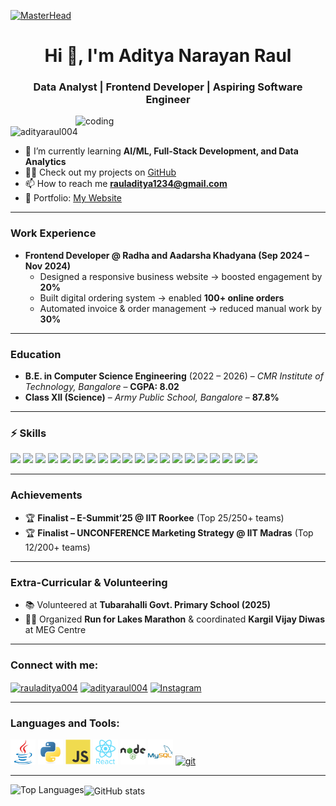 [![MasterHead](https://user-images.githubusercontent.com/74038190/225813708-98b745f2-7d22-48cf-9150-083f1b00d6c9.gif)](https://mrkrisshu.io)
<h1 align="center">Hi 👋, I'm Aditya Narayan Raul</h1>
<h3 align="center">Data Analyst | Frontend Developer | Aspiring Software Engineer</h3>
<img align="right" alt="coding" width="400" src="https://camo.githubusercontent.com/cae12fddd9d6982901d82580bdf321d81fb299141098ca1c2d4891870827bf17/68747470733a2f2f6d69726f2e6d656469756d2e636f6d61782f313336302f302a37513379765349765f7430696f4a2d5a2e676966.gif">

<p align="left"> 
 <img src="https://komarev.com/ghpvc/?username=adityaraul004&label=Profile%20views&color=0e75b6&style=flat" alt="adityaraul004" /> 
</p>

- 🌱 I’m currently learning **AI/ML, Full-Stack Development, and Data Analytics**   
- 👨‍💻 Check out my projects on [GitHub](https://github.com/adityaraul004)  
- 📫 How to reach me **rauladitya1234@gmail.com**  
- 🔗 Portfolio: [My Website](https://my-portfolio-zeta-sand-32.vercel.app/)  

---

<h3 align="left">Work Experience</h3>

- **Frontend Developer @ Radha and Aadarsha Khadyana (Sep 2024 – Nov 2024)**  
  - Designed a responsive business website → boosted engagement by **20%**  
  - Built digital ordering system → enabled **100+ online orders**  
  - Automated invoice & order management → reduced manual work by **30%**  

---

<h3 align="left">Education</h3>

- **B.E. in Computer Science Engineering** (2022 – 2026) – *CMR Institute of Technology, Bangalore* – **CGPA: 8.02**  
- **Class XII (Science)** – *Army Public School, Bangalore* – **87.8%**  

---
<h3 align="left">⚡ Skills</h3>

<p align="left">

  <!-- Languages -->
  <img src="https://img.shields.io/badge/Java-ED8B00?style=for-the-badge&logo=openjdk&logoColor=white"/>
  <img src="https://img.shields.io/badge/Python-3776AB?style=for-the-badge&logo=python&logoColor=white"/>
  <img src="https://img.shields.io/badge/C-00599C?style=for-the-badge&logo=c&logoColor=white"/>

  <!-- Frameworks & Libraries -->
  <img src="https://img.shields.io/badge/React-20232A?style=for-the-badge&logo=react&logoColor=61DAFB"/>
  <img src="https://img.shields.io/badge/Node.js-43853D?style=for-the-badge&logo=node.js&logoColor=white"/>
  <img src="https://img.shields.io/badge/Flutter-02569B?style=for-the-badge&logo=flutter&logoColor=white"/>
  <img src="https://img.shields.io/badge/PyTorch-EE4C2C?style=for-the-badge&logo=pytorch&logoColor=white"/>
  <img src="https://img.shields.io/badge/TensorFlow-FF6F00?style=for-the-badge&logo=tensorflow&logoColor=white"/>

  <!-- Databases & Cloud -->
  <img src="https://img.shields.io/badge/MySQL-4479A1?style=for-the-badge&logo=mysql&logoColor=white"/>
  <img src="https://img.shields.io/badge/SQL%20Server-CC2927?style=for-the-badge&logo=microsoftsqlserver&logoColor=white"/>
  <img src="https://img.shields.io/badge/MongoDB-4EA94B?style=for-the-badge&logo=mongodb&logoColor=white"/>
  <img src="https://img.shields.io/badge/AWS-232F3E?style=for-the-badge&logo=amazonaws&logoColor=white"/>
  <img src="https://img.shields.io/badge/Azure-0078D4?style=for-the-badge&logo=microsoftazure&logoColor=white"/>

  <!-- Web Technologies -->
  <img src="https://img.shields.io/badge/HTML5-E34F26?style=for-the-badge&logo=html5&logoColor=white"/>
  <img src="https://img.shields.io/badge/CSS3-1572B6?style=for-the-badge&logo=css3&logoColor=white"/>
  <img src="https://img.shields.io/badge/JavaScript-F7DF1E?style=for-the-badge&logo=javascript&logoColor=black"/>

  <!-- Tools -->
  <img src="https://img.shields.io/badge/Power%20BI-F2C811?style=for-the-badge&logo=powerbi&logoColor=black"/>
  <img src="https://img.shields.io/badge/Git-F05032?style=for-the-badge&logo=git&logoColor=white"/>
  <img src="https://img.shields.io/badge/Microsoft%20Excel-217346?style=for-the-badge&logo=microsoftexcel&logoColor=white"/>
  <img src="https://img.shields.io/badge/Microsoft%20PowerPoint-B7472A?style=for-the-badge&logo=microsoftpowerpoint&logoColor=white"/>

</p>


---

<h3 align="left">Achievements</h3>

- 🏆 **Finalist – E-Summit’25 @ IIT Roorkee** (Top 25/250+ teams)  
- 🏆 **Finalist – UNCONFERENCE Marketing Strategy @ IIT Madras** (Top 12/200+ teams)  

---

<h3 align="left">Extra-Curricular & Volunteering</h3>

- 📚 Volunteered at **Tubarahalli Govt. Primary School (2025)**  
- 🏃‍♂️ Organized **Run for Lakes Marathon** & coordinated **Kargil Vijay Diwas** at MEG Centre  

---

<h3 align="left">Connect with me:</h3>
<p align="left">
<a href="https://linkedin.com/in/rauladitya004" target="blank"><img align="center" src="https://raw.githubusercontent.com/rahuldkjain/github-profile-readme-generator/master/src/images/icons/Social/linked-in-alt.svg" alt="rauladitya004" height="30" width="40" /></a>
<a href="https://github.com/adityaraul004" target="blank"><img align="center" src="https://raw.githubusercontent.com/rahuldkjain/github-profile-readme-generator/master/src/images/icons/Social/github.svg" alt="adityaraul004" height="30" width="40" /></a>
<a href="https://www.instagram.com/aditya_r_04" target="_blank"><img align="center" src="https://img.shields.io/badge/Instagram-%23E4405F.svg?&style=for-the-badge&logo=instagram&logoColor=white" alt="Instagram" height="30" width="40" /></a>

</p>

---

<h3 align="left">Languages and Tools:</h3>
<p align="left"> 
<a href="https://www.java.com" target="_blank"><img src="https://raw.githubusercontent.com/devicons/devicon/master/icons/java/java-original.svg" alt="java" width="40" height="40"/></a>
 <a href="https://www.python.org" target="_blank"><img src="https://raw.githubusercontent.com/devicons/devicon/master/icons/python/python-original.svg" alt="python" width="40" height="40"/></a>
 <a href="https://developer.mozilla.org/en-US/docs/Web/JavaScript" target="_blank"><img src="https://raw.githubusercontent.com/devicons/devicon/master/icons/javascript/javascript-original.svg" alt="js" width="40" height="40"/></a>
 <a href="https://react.dev" target="_blank"><img src="https://raw.githubusercontent.com/devicons/devicon/master/icons/react/react-original-wordmark.svg" alt="react" width="40" height="40"/></a>
 <a href="https://nodejs.org" target="_blank"><img src="https://raw.githubusercontent.com/devicons/devicon/master/icons/nodejs/nodejs-original-wordmark.svg" alt="node" width="40" height="40"/></a>
 <a href="https://www.mysql.com/" target="_blank"><img src="https://raw.githubusercontent.com/devicons/devicon/master/icons/mysql/mysql-original-wordmark.svg" alt="mysql" width="40" height="40"/></a>
 <a href="https://git-scm.com/" target="_blank"><img src="https://www.vectorlogo.zone/logos/git-scm/git-scm-icon.svg" alt="git" width="40" height="40"/></a>
</p>

---

<p><img align="left" src="https://github-readme-stats.vercel.app/api/top-langs/?username=adityaraul004&langs_count=8&layout=compact&theme=radical" alt="Top Languages"/></p>
<p><img align="center" src="https://github-readme-stats.vercel.app/api?username=adityaraul004&show_icons=true&include_all_commits=true&count_private=true&theme=radical" alt="GitHub stats"/></p>

